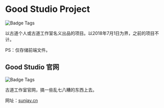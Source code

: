 
# Good Studio Project

![Badge Tags](https://img.shields.io/badge/Good_Studio-Project-cb4042.svg)

以古道个人或古道工作室名义出品的项目。以2018年7月1日为界，之前的项目不计。

PS：仅存储前端文件。


## Good Studio 官网 

![Badge Tags](https://img.shields.io/badge/Good_Studio-v1.0-cb4042.svg)

古道工作室官网，搞一些乱七八糟的东西上去。

网址：[sunjay.cn](https://sunjay.cn)
